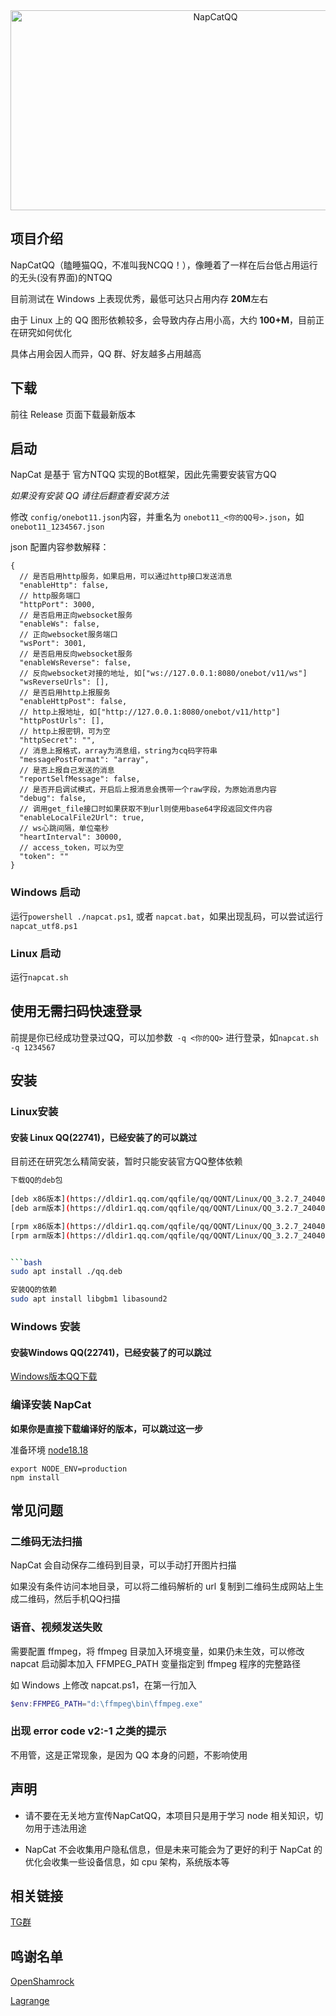 <div align="center">
  <img src="https://socialify.git.ci/NapNeko/NapCatQQ/image?description=1&language=1&logo=https%3A%2F%2Fraw.githubusercontent.com%2FNapNeko%2FNapCatQQ%2Fmain%2Flogo.png&name=1&stargazers=1&theme=Auto" alt="NapCatQQ" width="640" height="320" />
</div>

## 项目介绍

NapCatQQ（瞌睡猫QQ，不准叫我NCQQ！），像睡着了一样在后台低占用运行的无头(没有界面)的NTQQ

目前测试在 Windows 上表现优秀，最低可达只占用内存 **20M**左右

由于 Linux 上的 QQ 图形依赖较多，会导致内存占用小高，大约 **100+M**，目前正在研究如何优化

具体占用会因人而异，QQ 群、好友越多占用越高

## 下载

前往 Release 页面下载最新版本

## 启动

NapCat 是基于 官方NTQQ 实现的Bot框架，因此先需要安装官方QQ

*如果没有安装 QQ 请往后翻查看安装方法*

修改 `config/onebot11.json`内容，并重名为 `onebot11_<你的QQ号>.json`，如`onebot11_1234567.json`

json 配置内容参数解释：

```json5
{
  // 是否启用http服务，如果启用，可以通过http接口发送消息
  "enableHttp": false,
  // http服务端口
  "httpPort": 3000,
  // 是否启用正向websocket服务
  "enableWs": false,
  // 正向websocket服务端口
  "wsPort": 3001,
  // 是否启用反向websocket服务
  "enableWsReverse": false,
  // 反向websocket对接的地址, 如["ws://127.0.0.1:8080/onebot/v11/ws"]
  "wsReverseUrls": [],
  // 是否启用http上报服务
  "enableHttpPost": false,
  // http上报地址, 如["http://127.0.0.1:8080/onebot/v11/http"]
  "httpPostUrls": [],
  // http上报密钥，可为空
  "httpSecret": "",
  // 消息上报格式，array为消息组，string为cq码字符串
  "messagePostFormat": "array",
  // 是否上报自己发送的消息
  "reportSelfMessage": false,
  // 是否开启调试模式，开启后上报消息会携带一个raw字段，为原始消息内容
  "debug": false,
  // 调用get_file接口时如果获取不到url则使用base64字段返回文件内容
  "enableLocalFile2Url": true,
  // ws心跳间隔，单位毫秒
  "heartInterval": 30000,
  // access_token，可以为空
  "token": ""
}

```

### Windows 启动

运行`powershell ./napcat.ps1`, 或者 `napcat.bat`，如果出现乱码，可以尝试运行`napcat_utf8.ps1`

### Linux 启动

运行`napcat.sh`

## 使用无需扫码快速登录

前提是你已经成功登录过QQ，可以加参数` -q <你的QQ>` 进行登录，如`napcat.sh -q 1234567`

## 安装

### Linux安装

#### 安装 Linux QQ(22741)，已经安装了的可以跳过

目前还在研究怎么精简安装，暂时只能安装官方QQ整体依赖

```bash
下载QQ的deb包
 
[deb x86版本](https://dldir1.qq.com/qqfile/qq/QQNT/Linux/QQ_3.2.7_240403_amd64_01.deb)
[deb arm版本](https://dldir1.qq.com/qqfile/qq/QQNT/Linux/QQ_3.2.7_240403_arm64_01.deb)

[rpm x86版本](https://dldir1.qq.com/qqfile/qq/QQNT/Linux/QQ_3.2.7_240403_x86_64_01.rpm)
[rpm arm版本](https://dldir1.qq.com/qqfile/qq/QQNT/Linux/QQ_3.2.7_240403_aarch64_01.rpm)
```

```bash

```bash
sudo apt install ./qq.deb
```

```bash
安装QQ的依赖
sudo apt install libgbm1 libasound2
```

### Windows 安装

#### 安装Windows QQ(22741)，已经安装了的可以跳过

[Windows版本QQ下载](https://dldir1.qq.com/qqfile/qq/QQNT/Windows/QQ_9.9.9_240403_x64_01.exe)

### 编译安装 NapCat

**如果你是直接下载编译好的版本，可以跳过这一步**

准备环境 [node18.18](https://nodejs.org/download/release/v18.18.2/)

```
export NODE_ENV=production
npm install
```

## 常见问题

### 二维码无法扫描

NapCat 会自动保存二维码到目录，可以手动打开图片扫描

如果没有条件访问本地目录，可以将二维码解析的 url 复制到二维码生成网站上生成二维码，然后手机QQ扫描

### 语音、视频发送失败

需要配置 ffmpeg，将 ffmpeg 目录加入环境变量，如果仍未生效，可以修改 napcat 启动脚本加入 FFMPEG_PATH 变量指定到 ffmpeg
程序的完整路径

如 Windows 上修改 napcat.ps1，在第一行加入

```powershell
$env:FFMPEG_PATH="d:\ffmpeg\bin\ffmpeg.exe"
```

### 出现 error code v2:-1 之类的提示

不用管，这是正常现象，是因为 QQ 本身的问题，不影响使用


<!-- 
QQ群：545402644
-->

## 声明

* 请不要在无关地方宣传NapCatQQ，本项目只是用于学习 node 相关知识，切勿用于违法用途

* NapCat 不会收集用户隐私信息，但是未来可能会为了更好的利于 NapCat 的优化会收集一些设备信息，如 cpu 架构，系统版本等
  
## 相关链接

[TG群](https://t.me/+nLZEnpne-pQ1OWFl)

## 鸣谢名单
[OpenShamrock]()

[Lagrange]()
